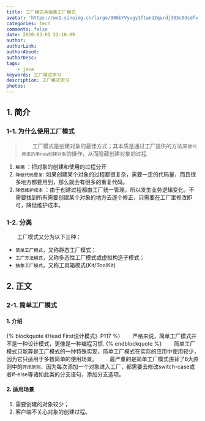 ```yaml
---
title: 工厂模式与抽象工厂模式
avatar: 'https://wx1.sinaimg.cn/large/006bYVyvgy1ftand2qurdj303c03cdfv.jpg'
categories: tech
comments: false
date: 2020-03-01 22:10:09
author:
authorLink:
authorAbout:
authorDesc:
tags:
    - java
keywords: 工厂模式学习
description: 工厂模式学习
photos:
---
```

## 1. 简介
### 1-1. 为什么使用工厂模式
>&emsp;&emsp;工厂模式是创建对象的最佳方式；其本质是通过工厂提供的方法来`替代原来的用new创建对象`的操作，从而隐藏创建对象的过程.

1. `解耦` ：把对象的创建和使用的过程分开
2. `降低代码重复`: 如果创建某个对象的过程都很复杂，需要一定的代码量，而且很多地方都要用到，那么就会有很多的重复代码。
3. `降低维护成本` ：由于创建过程都由工厂统一管理，所以发生业务逻辑变化，不需要找到所有需要创建某个对象的地方去逐个修正，只需要在工厂里修改即可，降低维护成本。

### 1-2. 分类
&emsp;&emsp;工厂模式又分为以下三种：
- `简单工厂模式`，又称静态工厂模式；
- `工厂方法模式`，又称多态性工厂模式或虚拟构造子模式；
- `抽象工厂模式`，又称工具箱模式(Kit/ToolKit)

## 2. 正文
### 2-1. 简单工厂模式
#### 1. 介绍
{% blockquote 《Head First设计模式》P117 %}
&emsp;&emsp;严格来说，简单工厂模式并不是一种设计模式，更像是一种编程习惯.
{% endblockquote %}
&emsp;&emsp;简单工厂模式只能算是工厂模式的一种特殊实现，简单工厂模式在实际的应用中使用较少，因为它只适用于多数简单的使用场景。
&emsp;&emsp;最严重的是简单工厂模式违背了6大原则中的`开闭原则`，因为每次添加一个对象进入工厂，都需要去修改switch-case或者if-else等诸如此类的分支语句，添加分支选项。
#### 2. 适用场景
1. 需要创建的对象较少；
2. 客户端不关心对象的创建过程。


